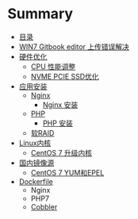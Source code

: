 # Summary

* [目录](README.md)
* [WIN7 Gitbook editor 上传错误解决](gitbook-editor-use.md)
* [硬件优化](hardware-optimization.md)
  * [CPU 性能调整](hardware-optimization/cpu-performance.md)
  * [NVME PCIE SSD优化](hardware-optimization/nvme-ssd-tuning.md)
* [应用安装](software-installation.md)
  * [Nginx](software-installation/nginx.md)
    * [Nginx 安装](software-installation/nginx/nginx-install.md)
  * [PHP](software-installation/php.md)
    * [PHP 安装](software-installation/php/php-install.md)
  * [软RAID](raid-mdadm.md)
* [Linux内核](kernel.md)
  * [CentOS 7 升级内核](kernel/centos-7-upgrade-kernel.md)
* [国内镜像源](repo.md)
  * [CentOS 7 YUM和EPEL](repo/aliyun-mirrors.md)
* [Dockerfile](dockerfile.md)
  * Nginx
  * PHP7
  * [Cobbler](dockerfile/cobbler.md)

